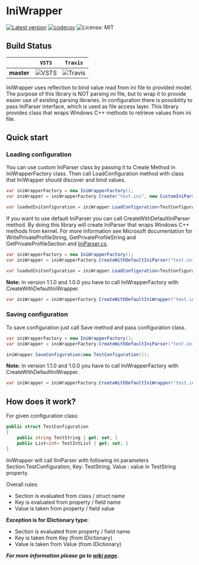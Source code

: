 # IniWrapper
[![Latest version](https://img.shields.io/nuget/v/IniWrapper.svg)](https://www.nuget.org/packages/IniWrapper/) [![codecov](https://codecov.io/gh/Szpi/IniWrapper/branch/master/graph/badge.svg)](https://codecov.io/gh/Szpi/IniWrapper) ![License: MIT](https://img.shields.io/badge/License-MIT-blue.svg)

## Build Status
&nbsp; | `VSTS` | `Travis`
--- | --- | --- 
**master** | ![VSTS](https://iniwrapper.visualstudio.com/_apis/public/build/definitions/9232e33a-db8d-4617-a1b1-8cf3ce4c88f5/3/badge)  | ![Travis](https://travis-ci.org/Szpi/IniWrapper.svg?branch=master)

IniWrapper uses reflection to bind value read from ini file to provided model. The purpose of this library is NOT parsing ini file, but to wrap it to provide easier use of existing parsing libraries. In configuration there is possibility to pass IniParser interface, which is used as file access layer. This library provides class that wraps Windows C++ methods to retrieve values from ini file.
## Quick start
### Loading configuration

You can use custom IniParser class by passing it to Create Method in IniWrapperFactory class. Then call LoadConfiguration method with class that IniWrapper should discover and bind values.
``` csharp
var iniWrapperFactory = new IniWrapperFactory();
var iniWrapper = iniWrapperFactory.Create("test.ini", new CustomIniParser());

var loadedIniConfiguration = iniWrapper.LoadConfiguration<TestConfiguration>();
```

If you want to use default IniParser you can call CreateWithDefaultIniParser method. By doing this library will create IniParser that wraps Windows C++ methods from kernel. For more information see Microsoft documentation for WritePrivateProfileString, GetPrivateProfileString and GetPrivateProfileSection and  [IniParser.cs](https://github.com/Szpi/IniWrapper/blob/master/IniWrapper/IniWrapper/ParserWrapper/IniParser.cs).
``` csharp
var iniWrapperFactory = new IniWrapperFactory();
var iniWrapper = iniWrapperFactory.CreateWithDefaultIniParser("test.ini");

var loadedIniConfiguration = iniWrapper.LoadConfiguration<TestConfiguration>();
```
**Note:**
In version 1.1.0 and 1.0.0 you have to call IniWrapperFactory with CreateWithDefaultIniWrapper.

``` csharp
var iniWrapper = iniWrapperFactory.CreateWithDefaultIniWrapper("test.ini");
```
### Saving configuration
To save configuration just call Save method and pass configuration class.
``` csharp
var iniWrapperFactory = new IniWrapperFactory();
var iniWrapper = iniWrapperFactory.CreateWithDefaultIniParser("test.ini");

iniWrapper.SaveConfiguration(new TestConfiguration());
```
**Note:**
In version 1.1.0 and 1.0.0 you have to call IniWrapperFactory with CreateWithDefaultIniWrapper.

``` csharp
var iniWrapper = iniWrapperFactory.CreateWithDefaultIniWrapper("test.ini");
```
## How does it work?
For given configuration class:
``` csharp
public struct TestConfiguration
{
    public string TestString { get; set; }
    public List<int> TestIntList { get; set; }
}
```
IniWrapper will call IIniParser with following ini parameters Section:TestConfiguration, Key: TestString, Value : value in TestString
property.

Overall rules:
- Section is evaluated from class / struct name
- Key is evaluated from property / field name
- Value is taken from property / field value

**Exception is for IDictionary type:**
- Section is evaluated from property / field name
- Key is taken from Key (from IDictionary)
- Value is taken from Value (from IDictionary)

***For more information please go to [wiki page](https://github.com/Szpi/IniWrapper/wiki).***